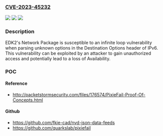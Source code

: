 ### [CVE-2023-45232](https://cve.mitre.org/cgi-bin/cvename.cgi?name=CVE-2023-45232)
![](https://img.shields.io/static/v1?label=Product&message=edk2&color=blue)
![](https://img.shields.io/static/v1?label=Version&message=%3D%20edk2-stable202308%20&color=brighgreen)
![](https://img.shields.io/static/v1?label=Vulnerability&message=CWE-835%20Loop%20with%20Unreachable%20Exit%20Condition%20('Infinite%20Loop')&color=brighgreen)

### Description

 EDK2's Network Package is susceptible to an infinite loop vulnerability when parsing unknown options in the Destination Options header of IPv6. This vulnerability can be exploited by an attacker to gain unauthorized access and potentially lead to a loss of Availability.

### POC

#### Reference
- http://packetstormsecurity.com/files/176574/PixieFail-Proof-Of-Concepts.html

#### Github
- https://github.com/fkie-cad/nvd-json-data-feeds
- https://github.com/quarkslab/pixiefail

